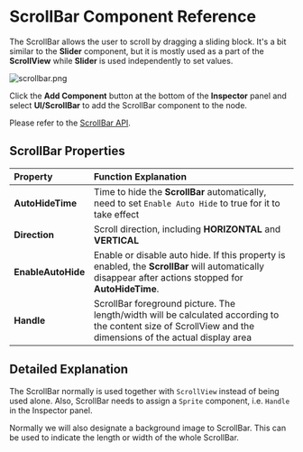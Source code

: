 # ScrollBar Component Reference

The ScrollBar allows the user to scroll by dragging a sliding block. It's a bit similar to the __Slider__ component, but it is mostly used as a part of the __ScrollView__ while __Slider__ is used independently to set values.

![scrollbar.png](scroll/scrollbar.png)

Click the __Add Component__ button at the bottom of the __Inspector__ panel and select __UI/ScrollBar__ to add the ScrollBar component to the node.

Please refer to the [ScrollBar API](__APIDOC__/en/#/docs/3.3/en/ui/Class/ScrollBar).

## ScrollBar Properties

| Property | Function Explanation |
| :-------------- | :----------- |
| **AutoHideTime** | Time to hide the __ScrollBar__ automatically, need to set `Enable Auto Hide` to true for it to take effect |
| **Direction** | Scroll direction, including __HORIZONTAL__ and __VERTICAL__
| **EnableAutoHide** | Enable or disable auto hide. If this property is enabled, the __ScrollBar__ will automatically disappear after actions stopped for __AutoHideTime__. |
| **Handle** | ScrollBar foreground picture. The length/width will be calculated according to the content size of ScrollView and the dimensions of the actual display area |

## Detailed Explanation

The ScrollBar normally is used together with `ScrollView` instead of being used alone. Also, ScrollBar needs to assign a `Sprite` component, i.e. `Handle` in the Inspector panel.

Normally we will also designate a background image to ScrollBar. This can be used to indicate the length or width of the whole ScrollBar.
